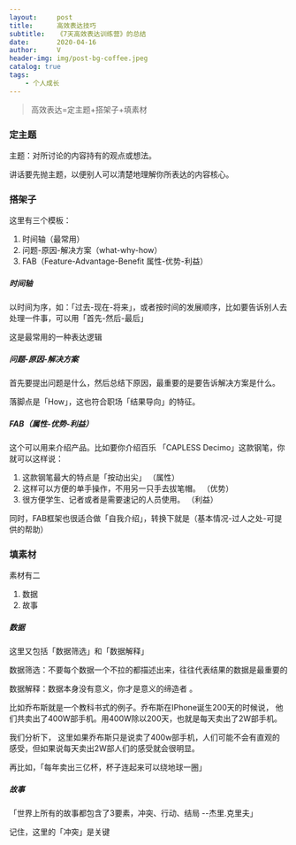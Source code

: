 ```yaml
---
layout:     post
title:      高效表达技巧
subtitle:   《7天高效表达训练营》的总结
date:       2020-04-16
author:     V
header-img: img/post-bg-coffee.jpeg
catalog: true
tags:
    - 个人成长
---
```


>高效表达=定主题+搭架子+填素材

### 定主题

主题：对所讨论的内容持有的观点或想法。 

讲话要先抛主题，以便别人可以清楚地理解你所表达的内容核心。


### 搭架子
这里有三个模板：

1. 时间轴（最常用）
2. 问题-原因-解决方案（what-why-how）
3. FAB（Feature-Advantage-Benefit 属性-优势-利益）

##### 时间轴

以时间为序，如：「过去-现在-将来」，或者按时间的发展顺序，比如要告诉别人去处理一件事，可以用「首先-然后-最后」

这是最常用的一种表达逻辑

##### 问题-原因-解决方案

首先要提出问题是什么，然后总结下原因，最重要的是要告诉解决方案是什么。

落脚点是「How」，这也符合职场「结果导向」的特征。

##### FAB（属性-优势-利益）

这个可以用来介绍产品。比如要你介绍百乐 「CAPLESS  Decimo」这款钢笔，你就可以这样说：

1. 这款钢笔最大的特点是「按动出尖」   （属性）
2. 这样可以方便的单手操作，不用另一只手去拔笔帽。    （优势）
3. 很方便学生、记者或者是需要速记的人员使用。    （利益）

同时，FAB框架也很适合做「自我介绍」，转换下就是（基本情况-过人之处-可提供的帮助）

### 填素材

素材有二

1. 数据
2. 故事

##### 数据
这里又包括「数据筛选」和「数据解释」

数据筛选：不要每个数据一个不拉的都描述出来，往往代表结果的数据是最重要的

数据解释：数据本身没有意义，你才是意义的缔造者 。

比如乔布斯就是一个教科书式的例子。乔布斯在IPhone诞生200天的时候说， 他们共卖出了400W部手机。用400W除以200天，也就是每天卖出了2W部手机。

我们分析下， 这里如果乔布斯只是说卖了400w部手机，人们可能不会有直观的感受，但如果说每天卖出2W部人们的感受就会很明显。

再比如，「每年卖出三亿杯，杯子连起来可以绕地球一圈」

##### 故事
「世界上所有的故事都包含了3要素，冲突、行动、结局  --杰里.克里夫」

记住，这里的「冲突」是关键
